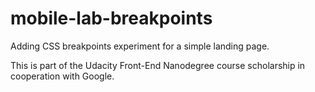 # mobile-lab-breakpoints
Adding CSS breakpoints experiment for a simple landing page.

This is part of the Udacity Front-End Nanodegree course scholarship in cooperation with Google.
